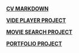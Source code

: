 **[CV MARKDOWN](https://github.com/IlyaShkvalniy/rsschool-projects/blob/gh-pages/cv/cv.md)**

**[VIDE PLAYER PROJECT](https://ilyashkvalniy.github.io/rsschool-projects/js30-videoplayer/)**

**[MOVIE SEARCH PROJECT](https://ilyashkvalniy.github.io/rsschool-projects/movie-app/)**

**[PORTFOLIO PROJECT](https://ilyashkvalniy.github.io/rsschool-projects/portfolio/)**
